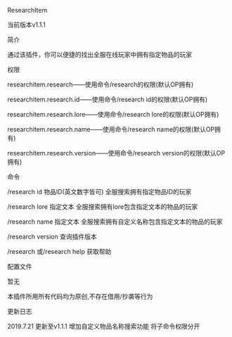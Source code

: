 ResearchItem

当前版本v1.1.1

简介

通过该插件，你可以便捷的找出全服在线玩家中拥有指定物品的玩家

权限

researchitem.research——使用命令/research的权限(默认OP拥有)

researchitem.research.id——使用命令/research id的权限(默认OP拥有)

researchitem.research.lore——使用命令/research lore的权限(默认OP拥有)

researchitem.research.name——使用命令/research name的权限(默认OP拥有)

researchitem.research.version——使用命令/research version的权限(默认OP拥有)

命令

/research id 物品ID(英文数字皆可) 全服搜索拥有指定物品ID的玩家

/research lore 指定文本 全服搜索拥有lore包含指定文本的物品的玩家

/research name 指定文本 全服搜索拥有自定义名称包含指定文本的物品的玩家

/research version 查询插件版本

/research 或/research help 获取帮助

配置文件

暂无

本插件所用所有代码均为原创,不存在借用/抄袭等行为

更新日志

2019.7.21 更新至v1.1.1 增加自定义物品名称搜索功能 将子命令权限分开
